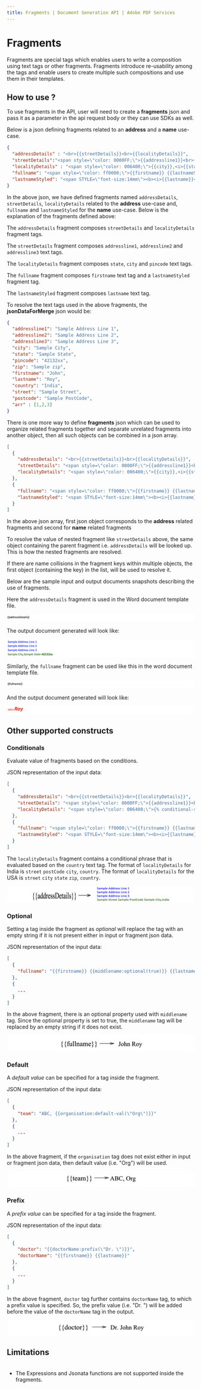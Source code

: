 ```yaml
---
title: Fragments | Document Generation API | Adobe PDF Services
---
```

# Fragments

Fragments are special tags which enables users to write a composition using text tags or other fragments. Fragments introduce re-usability among the tags and enable users to create multiple such compositions and use them in their templates.

## How to use ?

To use fragments in the API, user will need to create a **fragments** json and pass it as a parameter in the api request body or they can use SDKs as well.

Below is a json defining fragments related to an **address** and a **name** use-case.
```json
{
  "addressDetails" : "<br>{{streetDetails}}<br>{{localityDetails}}",
  "streetDetails":"<span style=\"color: 0000FF;\">{{addressline1}}<br>{{addressline2}}<br>{{addressline3}}",
  "localityDetails" : "<span style=\"color: 006400;\">{{city}},<i>{{state}}</i>-<b>{{pincode}}</b>",
  "fullname": "<span style=\"color: ff0000;\">{{firstname}} {{lastnameStyled}}",
  "lastnameStyled": "<span STYLE=\"font-size:14mm\"><b><i>{{lastname}}</i></b>"
}
```

In the above json, we have defined fragments named `addressDetails`, `streetDetails`, `localityDetails` related to the **address** use-case and,  `fullname` and `lastnameStyled` for the **name** use-case. Below is the explanation of the fragments defined above: 

The `addressDetails` fragment composes `streetDetails` and `localityDetails` fragment tags.

The `streetDetails` fragment composes `addressline1`, `addressline2` and `addressline3` text tags.

The `localityDetails` fragment composes `state`, `city` and `pincode` text tags.

The `fullname` fragment composes `firstname` text tag and a `lastnameStyled` fragment tag.

The `lastnameStyled` fragment composes `lastname` text tag.

To resolve the text tags used in the above fragments, the **jsonDataForMerge** json would be:

```json
{
  "addressline1": "Sample Address Line 1",
  "addressline2": "Sample Address Line 2",
  "addressline3": "Sample Address Line 3",
  "city": "Sample City",
  "state": "Sample State",
  "pincode": "42132xx",
  "zip": "Sample zip",
  "firstname": "John",
  "lastname": "Roy",
  "country": "India",
  "street": "Sample Street",
  "postcode": "Sample PostCode",
  "arr" : [1,2,3]
}
```
There is one more way to define **fragments** json which can be used to organize related fragments together and separate unrelated fragments into another object, then all such objects can be combined in a json array. 
```json
[
  {
    "addressDetails": "<br>{{streetDetails}}<br>{{localityDetails}}",
    "streetDetails": "<span style=\"color: 0000FF;\">{{addressline1}}<br>{{addressline2}}<br>{{addressline3}}",
    "localityDetails": "<span style=\"color: 006400;\">{{city}},<i>{{state}}</i>-<b>{{pincode}}</b>"
  },
  {
    "fullname": "<span style=\"color: ff0000;\">{{firstname}} {{lastnameStyled}}",
    "lastnameStyled": "<span STYLE=\"font-size:14mm\"><b><i>{{lastname}}</i></b>"
  }
]
```

In the above json array, first json object corresponds to the **address** related fragments and second for **name** related fragments

<InlineAlert slots="text"/>

To resolve the value of nested fragment like `streetDetails` above, the same object containing the parent fragment i.e. `addressDetails` will be looked up. This is how the nested fragments are resolved.

<InlineAlert slots="text"/>

If there are name collisions in the fragment keys within multiple objects, the first object (containing the key) in the list, will be used to resolve it.

Below are the sample input and output documents snapshots describing the use of fragments.

Here the `addressDetails` fragment is used in the Word document template file.

![Address Input fragment](../images/address_input.png)

The output document generated will look like:

![Output of address fragment in document](../images/address_output.png)

Similarly,  the `fullname` fragment can be used like this in the word document template file.

![Name Input fragment](../images/name_input.png)

And the output document generated will look like:

![Output of name fragment in document](../images/name_output.png)

## Other supported constructs

### Conditionals
Evaluate value of fragments based on the conditions.

JSON representation of the input data:
```json
[
  {
    "addressDetails": "<br>{{streetDetails}}<br>{{localityDetails}}",
    "streetDetails": "<span style=\"color: 0000FF;\">{{addressline1}}<br>{{addressline2}}<br>{{addressline3}}</span>",
    "localityDetails": "<span style=\"color: 006400;\">{% conditional-section expr(country=\"India\") %}{{street}} {{postcode}} {{city}},<i>{{country}}</i> {% end-section %}{% conditional-section expr(country=\"USA\") %}{{street}}{{city}} {{state}} {{zip}},<i>{{country}}</i> {% end-section %}</span>"
  },
  {
    "fullname": "<span style=\"color: ff0000;\">{{firstname}} {{lastnameStyled}}</span>",
    "lastnameStyled": "<span STYLE=\"font-size:14mm\"><b><i>{{lastname}}</i></b></span>"
  }
]
```
The `localityDetails` fragment contains a conditional phrase that is evaluated based on the `country` text tag.
The format of `localityDetails` for India is
`street`
`postCode` `city`,
`country`. The format of `localityDetails` for the USA is
`street`
`city` `state` `zip`,
`country`.

![Output of fragment with condition in document](../images/fragments-condition.png)


### Optional
Setting a tag inside the fragment as *optional* will replace the tag with an empty string if it is not present either in input or fragment json data.

JSON representation of the input data:
```json
[
  {
    "fullname": "{{firstname}} {{middlename:optional(true)}} {{lastname}}"
  },
  {
    ...
  }
]
```

In the above fragment, there is an optional property used with `middlename` tag. Since the optional property is set to true, the `middlename` tag will be replaced by an empty string if it does not exist.

![Output of fragment with optional value in document](../images/fragments-optional.png)

### Default
A *default value* can be specified for a tag inside the fragment. 

JSON representation of the input data:
```json
[
  {
    "team": "ABC, {{organisation:default-val(\"Org\")}}"
  },
  {
    ...
  }
]
```

In the above fragment, if the `organisation` tag does not exist either in input or fragment json data, then default value (i.e. "Org") will be used.

![Output of fragment with default value in document](../images/fragments-default.png)

### Prefix
A *prefix value* can be specified for a tag inside the fragment.

JSON representation of the input data:
```json
[
  {
    "doctor": "{{doctorName:prefix(\"Dr. \")}}",
    "doctorName": "{{firstname}} {{lastname}}"
  },
  {
    ...
  }
]
```
In the above fragment, `doctor` tag further contains `doctorName` tag, to which a prefix value is specified. So, the prefix value (i.e. "Dr. ") will be added before the value of the `doctorName` tag in the output.

![Output of fragment with prefix in document](../images/fragments-prefix.png)

## Limitations

<ul>
<br />
<li>The Expressions and Jsonata functions are not supported inside the fragments.</li>
</ul>
